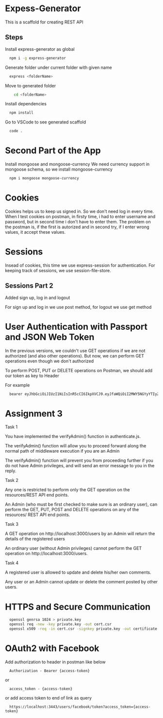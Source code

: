 # Expess-Generator

This is a scaffold for creating REST API

## Steps

Install express-generator as global

```bash
  npm i -g express-generator
```

Generate folder under current folder with given name

```bash
  express <folderName>
```

Move to generated folder

```bash
    cd <folderName>
```

Install dependencies

```bash
  npm install
```

Go to VSCode to see generated scaffold

```bash
  code .
```

# Second Part of the App

Install mongoose and mongoose-currency
We need currency support in mongoose schema, so we install mongoose-currency

```bash
  npm i mongoose mongoose-currency
```

# Cookies

Cookies helps us to keep us signed in. So we don't need log in every time. When I test cookies on postman, in firsty time, i had to enter username and password, but in second time i don't have to enter them. The problem on the postman is, if the first is autorized and in second try, if I enter wrong values, it accept these values.

# Sessions

Insead of cookies, this time we use express-session for authentication. For keeping track of sessions, we use session-file-store.

## Sessions Part 2

Added sign up, log in and logout

For sign up and log in we use post method, for logout we use get method

# User Authentication with Passport and JSON Web Token

In the previous versions, we couldn't use GET operations if we are not authorized (and also other operations). But now, we can perform GET operations even though we don't authorized

To perform POST, PUT or DELETE operations on Postman, we should add our token as key to Header

For example

```bash
  bearer eyJhbGciOiJIUzI1NiIsInR5cCI6IkpXVCJ9.eyJfaWQiOiI2MWY5NGYyYTIyZDhmYWUwY2VjNDBlZjAiLCJpYXQiOjE2NDM3NDg4NDMsImV4cCI6MTY0Mzc1MjQ0M30.WwIIb3nFaJhsFYmnuzxdPB21Bcch72ZaFbEM1QaFQxM
```

# Assignment 3

Task 1

You have implemented the verifyAdmin() function in authenticate.js.

The verifyAdmin() function will allow you to proceed forward along the normal path of middleware execution if you are an Admin

The verifyAdmin() function will prevent you from proceeding further if you do not have Admin privileges, and will send an error message to you in the reply.

Task 2

Any one is restricted to perform only the GET operation on the resources/REST API end points.

An Admin (who must be first checked to make sure is an ordinary user), can perform the GET, PUT, POST and DELETE operations on any of the resources/ REST API end points.

Task 3

A GET operation on http://localhost:3000/users by an Admin will return the details of the registered users

An ordinary user (without Admin privileges) cannot perform the GET operation on http://localhost:3000/users.

Task 4

A registered user is allowed to update and delete his/her own comments.

Any user or an Admin cannot update or delete the comment posted by other users.

# HTTPS and Secure Communication

```bash
  openssl genrsa 1024 > private.key
  openssl req -new -key private.key -out cert.csr
  openssl x509 -req -in cert.csr -signkey private.key -out certificate.pem
```

# OAuth2 with Facebook

Add authorization to header in postman like below

```
  Authorization - Bearer {access-token}
```

or

```
  access_token - {access-token}
```

or add access token to end of link as query

```
  https://localhost:3443/users/facebook/token?access_token={access-token}
```
